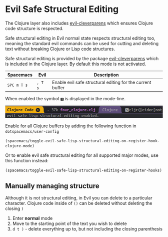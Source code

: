 # Evil Safe Structural Editing

The Clojure layer also includes [evil-cleverparens](http://spacemacs.org/layers/+vim/evil-cleverparens/README.html) which ensures Clojure code structure is respected.

Safe structural editing in Evil normal state respects structural editing too, meaning the standard evil commands can be used for cutting and deleting text without breaking Clojure or Lisp code structures.

Safe structural editing is provided by the package [evil-cleverparens](https://github.com/luxbock/evil-cleverparens) which is included in the Clojure layer. By default this mode is not activated.

| Spacemacs   | Evil     | Description                                                |
|-------------|---------|------------------------------------------------------------|
| `SPC m T s` | `, T s` | Enable evil safe structural editing for the current buffer |

When enabled the symbol `🆂` is displayed in the mode-line.

![Spacemacs - Clojure - Safe Structural Editing mode enabled](/images/spacemacs-clojure-safe-structural-editing-mode.png)

Enable for all Clojure buffers by adding the following function in `dotspacemacs/user-config`

```
(spacemacs/toggle-evil-safe-lisp-structural-editing-on-register-hook-clojure-mode)
```

Or to enable evil safe structural editing for all supported major modes, use this function instead:

```
(spacemacs/toggle-evil-safe-lisp-structural-editing-on-register-hooks)
```


## Manually managing structure

Although it is not structural editing, in Evil you can delete to a particular character. Clojure code inside of `()` can be deleted without deleting the closing `)`

1. Enter **normal** mode
2. Move to the starting point of the text you wish to delete
3. `d t )` - delete everything up to, but not including the closing parenthesis
